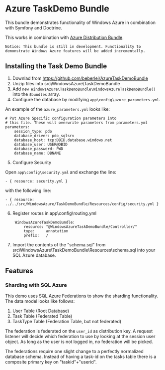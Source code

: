 # Azure TaskDemo Bundle

This bundle demonstrates functionality of Windows Azure in combination with Symfony and Doctrine.

This works in combination with [Azure Distribution Bundle](https://github.com/beberlei/AzureDistributionBundle).

    Notice: This bundle is still in development. Functionality to demonstrate Windows Azure features will be added incrementally.

## Installing the Task Demo Bundle

1. Downlad from https://github.com/beberlei/AzureTaskDemoBundle
2. Unzip files into src\WindowsAzure\TaskDemoBundle
3. Add `new WindowsAzure\TaskDemoBundle\WindowsAzureTaskDemoBundle()` into the `$bundles` array.
4. Configure the database by modifying `app\config\azure_parameters.yml`.

An example of the `azure_parameters.yml` looks like:

    # Put Azure Specific configuration parameters into
    # this file. These will overwrite parameters from parameters.yml
    parameters:
        session_type: pdo
        database_driver: pdo_sqlsrv
        database_host: tcp:DBID.database.windows.net
        database_user: USER@DBID
        database_password: PWD
        database_name: DBNAME

5. Configure Security

Open `app\config\security.yml` and exchange the line:

    - { resource: security.yml }

with the following line:

    - { resource: ../../src/WindowsAzure/TaskDemoBundle/Resources/config/security.yml }

6. Register routes in app\config\routing.yml

        WindowsAzureTaskDemoBundle:
            resource: "@WindowsAzureTaskDemoBundle/Controller/"
            type:     annotation
            prefix:   /


7. Import the contents of the "schema.sql" from src\WindowsAzure\TaskDemoBundle\Resources\schema.sql into your SQL Azure database.

## Features

### Sharding with SQL Azure

This demo uses SQL Azure Federations to show the sharding functionality. The data model looks like follows:

1. User Table (Root Database)
2. Task Table (Federated Table)
3. TaskType Table (Federation Table, but not federated)

The federation is federated on the `user_id` as distribution key. A request listener will decide which federation to use by looking at the session user object. As long as the user is not logged in, no federation will be picked.

The federations require one slight change to a perfectly normalized database schema. Instead of having a task-id on the tasks table there is a composite primary key on "taskid"+"userid".

